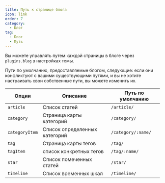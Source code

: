 ```yaml
---
title: Путь к странице блога
icon: link
order: 7
category:
  - Блог
tag:
  - Блог
  - Путь
---
```


Вы можете управлять путем каждой страницы в блоге через `plugins.blog` в настройках темы.

Пути по умолчанию, предоставляемые блогом, следующие: если они конфликтуют с вашими существующими путями, и вы не хотите настраивать свои собственные пути, вы можете изменить их.

| Опции          | Описание                      | Путь по умолчанию  |
| -------------- | ----------------------------- | ------------------ |
| `article`      | Список статей                 | `/article/`        |
| `category`     | Страница карты категорий      | `/category/`       |
| `categoryItem` | Список определенных категорий | `/category/:name/` |
| `tag`          | Страница карты тегов          | `/tag/`            |
| `tagItem`      | список конкретных тегов       | `/tag/:name/`      |
| `star`         | Список помеченных статей      | `/star/`           |
| `timeline`     | Список временных шкал         | `/timeline/`       |
